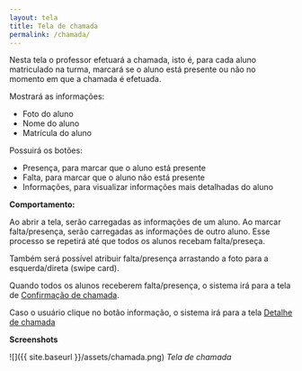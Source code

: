 ```yaml
---
layout: tela
title: Tela de chamada
permalink: /chamada/
---
```


Nesta tela o professor efetuará a chamada, isto é, para cada aluno matriculado na turma, marcará se o aluno está presente ou não no momento em que a chamada é efetuada.

Mostrará as informações:

* Foto do aluno
* Nome do aluno
* Matrícula do aluno

Possuirá os botões:

* Presença, para marcar que o aluno está presente
* Falta, para marcar que o aluno não está presente
* Informações, para visualizar informações mais detalhadas do aluno

**Comportamento:**

Ao abrir a tela, serão carregadas as informações de um aluno. Ao marcar falta/presença, serão carregadas as informações de outro aluno. Esse processo se repetirá até que todos os alunos recebam falta/preseça.

Também será possível atribuir falta/presença arrastando a foto para a esquerda/direta (swipe card).

Quando todos os alunos receberem falta/presença, o sistema irá para a tela de [Confirmação de chamada](/einstein/confirmacao-chamada "Confirmação de chamada").

Caso o usuário clique no botão informação, o sistema irá para a tela [Detalhe de chamada](/einstein/detalhe-chamada "Detalhe de chamada")

**Screenshots**

![]({{ site.baseurl }}/assets/chamada.png)
*Tela de chamada*
